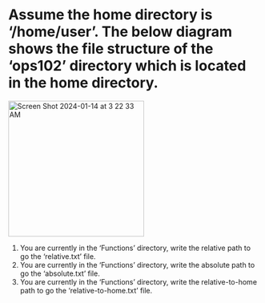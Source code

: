 # Assume the home directory is ‘/home/user’. The below diagram shows the file structure of the ‘ops102’ directory which is located in the home directory.

<img width="271" alt="Screen Shot 2024-01-14 at 3 22 33 AM" src="https://github.com/Ankit16727/OPS102_SLG/assets/120432770/6a6724e0-279b-4f1f-925d-450d9634bd7d">

1. You are currently in the ‘Functions’ directory, write the relative path to go the ‘relative.txt’ file.
3. You are currently in the ‘Functions’ directory, write the absolute path to go the ‘absolute.txt’ file.
4. You are currently in the ‘Functions’ directory, write the relative-to-home path to go the ‘relative-to-home.txt’ file.
